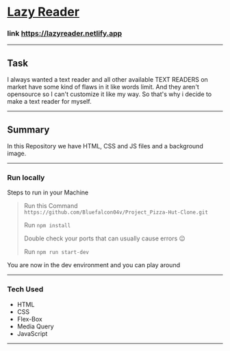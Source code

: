 
<a href= "https://lazyreader.netlify.app"> <h1> Lazy Reader </h1></a>


### link https://lazyreader.netlify.app
___


## Task
I always wanted a text reader and all other available TEXT READERS on market have some kind of flaws in it like words limit. 
And they aren't opensource so I can't customize it like my way. So that's why i decide to make a text reader for myself. 
___

## Summary 
In this Repository we have HTML, CSS and JS files and a background image.
>  
***

### Run locally
Steps to run in your Machine
> Run this Command `https://github.com/Bluefalcon04v/Project_Pizza-Hut-Clone.git`
> 
> Run `npm install` 
> 
> Double check your ports that can usually cause errors 😉
> 
> Run `npm run start-dev`
>
You are now in the dev environment and you can play around

---

### Tech Used
- HTML
- CSS
- Flex-Box
- Media Query
- JavaScript
***
